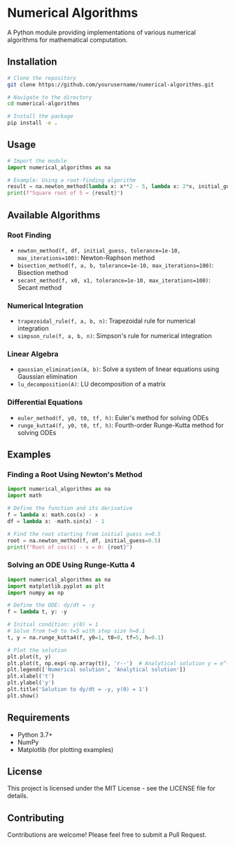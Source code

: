 # Numerical Algorithms

A Python module providing implementations of various numerical algorithms for mathematical computation.

## Installation

```bash
# Clone the repository
git clone https://github.com/yourusername/numerical-algorithms.git

# Navigate to the directory
cd numerical-algorithms

# Install the package
pip install -e .
```

## Usage

```python
# Import the module
import numerical_algorithms as na

# Example: Using a root-finding algorithm
result = na.newton_method(lambda x: x**2 - 5, lambda x: 2*x, initial_guess=2, tolerance=1e-10)
print(f"Square root of 5 ≈ {result}")
```

## Available Algorithms

### Root Finding
- `newton_method(f, df, initial_guess, tolerance=1e-10, max_iterations=100)`: Newton-Raphson method
- `bisection_method(f, a, b, tolerance=1e-10, max_iterations=100)`: Bisection method
- `secant_method(f, x0, x1, tolerance=1e-10, max_iterations=100)`: Secant method

### Numerical Integration
- `trapezoidal_rule(f, a, b, n)`: Trapezoidal rule for numerical integration
- `simpson_rule(f, a, b, n)`: Simpson's rule for numerical integration

### Linear Algebra
- `gaussian_elimination(A, b)`: Solve a system of linear equations using Gaussian elimination
- `lu_decomposition(A)`: LU decomposition of a matrix

### Differential Equations
- `euler_method(f, y0, t0, tf, h)`: Euler's method for solving ODEs
- `runge_kutta4(f, y0, t0, tf, h)`: Fourth-order Runge-Kutta method for solving ODEs

## Examples

### Finding a Root Using Newton's Method
```python
import numerical_algorithms as na
import math

# Define the function and its derivative
f = lambda x: math.cos(x) - x
df = lambda x: -math.sin(x) - 1

# Find the root starting from initial guess x=0.5
root = na.newton_method(f, df, initial_guess=0.5)
print(f"Root of cos(x) - x = 0: {root}")
```

### Solving an ODE Using Runge-Kutta 4
```python
import numerical_algorithms as na
import matplotlib.pyplot as plt
import numpy as np

# Define the ODE: dy/dt = -y
f = lambda t, y: -y

# Initial condition: y(0) = 1
# Solve from t=0 to t=5 with step size h=0.1
t, y = na.runge_kutta4(f, y0=1, t0=0, tf=5, h=0.1)

# Plot the solution
plt.plot(t, y)
plt.plot(t, np.exp(-np.array(t)), 'r--')  # Analytical solution y = e^(-t)
plt.legend(['Numerical solution', 'Analytical solution'])
plt.xlabel('t')
plt.ylabel('y')
plt.title('Solution to dy/dt = -y, y(0) = 1')
plt.show()
```

## Requirements
- Python 3.7+
- NumPy
- Matplotlib (for plotting examples)

## License
This project is licensed under the MIT License - see the LICENSE file for details.

## Contributing
Contributions are welcome! Please feel free to submit a Pull Request.
